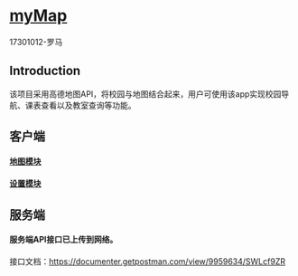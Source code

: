 # [myMap](https://github.com/invisible121/android_map)

17301012-罗马



## Introduction

该项目采用高德地图API，将校园与地图结合起来，用户可使用该app实现校园导航、课表查看以及教室查询等功能。



## 客户端

#### [地图模块](./doc/client/component/map.md)

#### [设置模块](./doc/client/component/setting.md)

## 服务端

#### 服务端API接口已上传到网络。

接口文档：https://documenter.getpostman.com/view/9959634/SWLcf9ZR